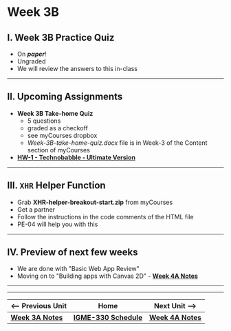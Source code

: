 # Week 3B

## I. Week 3B Practice Quiz

- On ***paper***!
- Ungraded
- We will review the answers to this in-class


<hr>

## II. Upcoming Assignments
- **Week 3B Take-home Quiz** 
  - 5 questions
  - graded as a checkoff 
  - see myCourses dropbox
  - *Week-3B-take-home-quiz.docx* file is in Week-3 of the Content section of myCourses
- [**HW-1 - Technobabble - Ultimate Version**](../hw/hw-1.md)

<hr>

## III. `XHR` Helper Function
- Grab **XHR-helper-breakout-start.zip** from myCourses
- Get a partner
- Follow the instructions in the code comments of the HTML file
- PE-04 will help you with this

<hr>

## IV. Preview of next few weeks
- We are done with "Basic Web App Review"
- Moving on to "Building apps with Canvas 2D" - [**Week 4A Notes**](./04A.md)

<hr><hr>


| <-- Previous Unit | Home | Next Unit -->
| --- | --- | --- 
|  [**Week 3A Notes**](./03A.md)  |  [**IGME-330 Schedule**](../schedule.md) | [**Week 4A Notes**](./04A.md)
